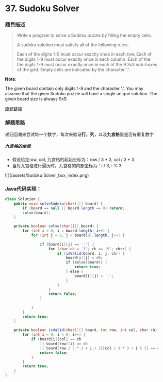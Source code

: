 # 37. Sudoku Solver

### 题目描述

>Write a program to solve a Sudoku puzzle by filling the empty cells.
>
>A sudoku solution must satisfy all of the following rules:
>
>Each of the digits 1-9 must occur exactly once in each row.
>Each of the digits 1-9 must occur exactly once in each column.
>Each of the the digits 1-9 must occur exactly once in each of the 9 3x3 sub-boxes of the grid.
>Empty cells are indicated by the character '.'.

**Note**:

The given board contain only digits 1-9 and the character '.'.
You may assume that the given Sudoku puzzle will have a single unique solution.
The given board size is always 9x9.

[原题链接](https://leetcode.com/problems/sudoku-solver/)

### 解题思路

递归回溯来尝试每一个数字，每次来验证**行**，**列**，以及**九宫格**里是否有重复数字

##### 九宫格的坐标
- 假设给定row, col, 九宫格的起始坐标为：row / 3 * 3, col / 3 * 3
- 当对九宫格进行遍历时，九宫格的内部坐标为：i / 3, i % 3

![](/assets/Sudoku Solver_box_index.png)

### Java代码实现：

```java
class Solution {
    public void solveSudoku(char[][] board) {
        if (board == null || board.length == 0) return;
        solve(board);
    }
    
    private boolean solve(char[][] board) {
        for (int i = 0; i < board.length; i++) {
            for (int j = 0; j < board[0].length; j++) {
                
                if (board[i][j] == '.') {
                    for (char ch = '1'; ch <= '9'; ch++) {
                        if (isValid(board, i, j, ch)) {
                            board[i][j] = ch;
                            if (solve(board)) {
                                return true;
                            } else {
                                board[i][j] = '.';
                            }
                        }
                    }
                    return false;
                }
                
            }
        }
        return true;
    }
    
    private boolean isValid(char[][] board, int row, int col, char ch) {
        for (int i = 0; i < 9; i++) {
            if (board[i][col] == ch 
                || board[row][i] == ch 
                || board[row / 3 * 3 + i / 3][col / 3 * 3 + i % 3] == ch)  {
                return false;
            }
        }
        return true;
    }
}

```


